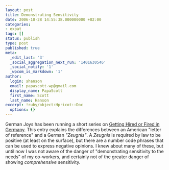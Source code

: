 ```yaml
---
layout: post
title: Demonstrating Sensitivity
date: 2006-10-28 14:55:38.000000000 +02:00
categories:
- expat
tags: []
status: publish
type: post
published: true
meta:
  _edit_last: '3'
  _social_aggregation_next_run: '1401630546'
  _social_notify: '1'
  _wpcom_is_markdown: '1'
author:
  login: shanson
  email: papascott-wp@gmail.com
  display_name: PapaScott
  first_name: Scott
  last_name: Hanson
excerpt: !ruby/object:Hpricot::Doc
  options: {}
---
```

<p>German Joys has been running a short series on <a href="http://andrewhammel.typepad.com/german_joys/2006/10/getting_hired_o.html">Getting Hired or Fired in Germany</a>. This entry explains the differences between an American "letter of reference" and a German <em>"Zeugnis"</em>. A <em>Zeugnis</em> is required by law to be positive (at least on the surface), but there are a number code phrases that can be used to express negative opinions. I knew about many of these, but until now I was not aware of the danger of "demonstrating sensitivity to the needs" of my co-workers, and certainly not of the greater danger of showing <em>comprehensive</em> sensitivity.</p>
